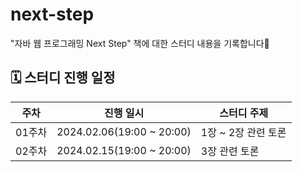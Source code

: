 # next-step
"자바 웹 프로그래밍 Next Step" 책에 대한 스터디 내용을 기록합니다🙂



## 🗓️ 스터디 진행 일정

| 주차   | 진행 일시                     | 스터디 주제        |
|------|---------------------------|---------------|
| 01주차 | 2024.02.06(19:00 ~ 20:00) | 1장 ~ 2장 관련 토론 |
| 02주차 | 2024.02.15(19:00 ~ 20:00) | 3장 관련 토론      |

